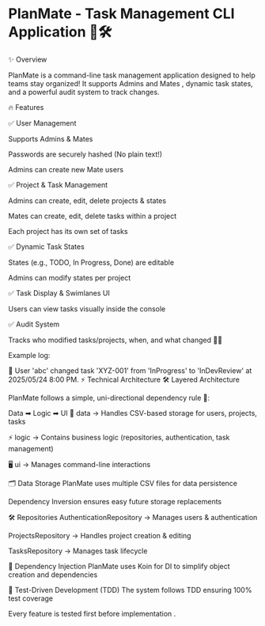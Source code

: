# PlanMate - Task Management CLI Application 📝🛠️

✨ Overview

PlanMate is a command-line task management application designed to help teams stay organized! It supports Admins and Mates , dynamic task states, and a powerful audit system  to track changes.

🔥 Features

✅ User Management

Supports Admins & Mates 

Passwords are securely hashed (No plain text!) 

Admins can create new Mate users 

✅ Project & Task Management 

Admins can create, edit, delete projects & states 

Mates can create, edit, delete tasks within a project 

Each project has its own set of tasks 

✅ Dynamic Task States 

States (e.g., TODO, In Progress, Done) are editable 

Admins can modify states per project 

✅ Task Display & Swimlanes UI 

Users can view tasks visually inside the console 

✅ Audit System 

Tracks who modified tasks/projects, when, and what changed 🕵️‍♂

Example log:

👤 User 'abc' changed task 'XYZ-001' from 'InProgress' to 'InDevReview' at 2025/05/24 8:00 PM.
⚡ Technical Architecture
🛠️ Layered Architecture

PlanMate follows a simple, uni-directional dependency rule 🔄:

Data ➡  Logic ➡ UI
💾 data → Handles CSV-based storage for users, projects, tasks 

⚡ logic → Contains business logic (repositories, authentication, task management) 

🖥️ ui → Manages command-line interactions 

🗂️ Data Storage
PlanMate uses multiple CSV files for data persistence 

Dependency Inversion ensures easy future storage replacements 

🛠️ Repositories
AuthenticationRepository → Manages users & authentication 

ProjectsRepository → Handles project creation & editing 

TasksRepository → Manages task lifecycle 

🧩 Dependency Injection
PlanMate uses Koin  for DI to simplify object creation and dependencies 

🧪 Test-Driven Development (TDD)
The system follows TDD  ensuring 100% test coverage 

Every feature is tested first before implementation .
